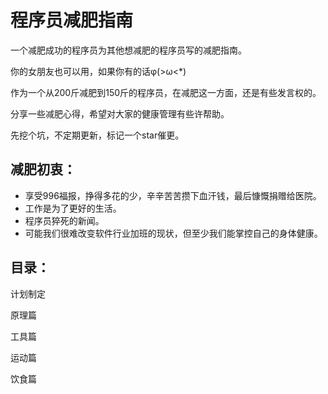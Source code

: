 # 程序员减肥指南

一个减肥成功的程序员为其他想减肥的程序员写的减肥指南。

你的女朋友也可以用，如果你有的话φ(>ω<*) 



作为一个从200斤减肥到150斤的程序员，在减肥这一方面，还是有些发言权的。

分享一些减肥心得，希望对大家的健康管理有些许帮助。

先挖个坑，不定期更新，标记一个star催更。



## 减肥初衷：

- 享受996福报，挣得多花的少，辛辛苦苦攒下血汗钱，最后慷慨捐赠给医院。
- 工作是为了更好的生活。
- 程序员猝死的新闻。
- 可能我们很难改变软件行业加班的现状，但至少我们能掌控自己的身体健康。



## 目录：

计划制定

原理篇

工具篇

运动篇

饮食篇